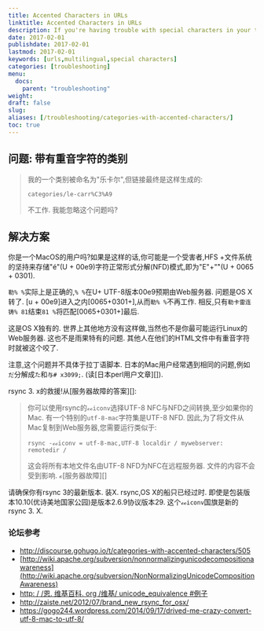 ```yaml
---
title: Accented Characters in URLs
linktitle: Accented Characters in URLs
description: If you're having trouble with special characters in your taxonomies or titles adding odd characters to your URLs.
date: 2017-02-01
publishdate: 2017-02-01
lastmod: 2017-02-01
keywords: [urls,multilingual,special characters]
categories: [troubleshooting]
menu:
  docs:
    parent: "troubleshooting"
weight:
draft: false
slug:
aliases: [/troubleshooting/categories-with-accented-characters/]
toc: true
---
```

## 问题: 带有重音字符的类别

> 我的一个类别被命名为"乐卡尔",但链接最终是这样生成的: 
>
>     categories/le-carr%C3%A9
>
> 不工作. 我能忽略这个问题吗?

## 解决方案

你是一个MacOS的用户吗?如果是这样的话,你可能是一个受害者,HFS +文件系统的坚持来存储"é"(U + 00e9)字符正常形式分解(NFD)模式,即为"E"+"́"(U + 0065 + 0301). 

`勒% %`实际上是正确的,`% %`在U+ UTF-8版本00e9预期由Web服务器. 问题是OS X转了. [u + 00e9]进入之内[0065+0301+],从而`勒% %`不再工作. 相反,只有`勒卡雷连铸% 81`结束`81 %`将匹配[0065+0301+]最后.

这是OS X独有的. 世界上其他地方没有这样做,当然也不是你最可能运行Linux的Web服务器. 这也不是雨果特有的问题. 其他人在他们的HTML文件中有重音字符时就被这个咬了. 

注意,这个问题并不具体于拉丁语脚本. 日本的Mac用户经常遇到相同的问题,例如`だ`分解成`た`和`与# x3099;`. (读[日本perl用户文章][]). 

rsync 3. x的救援!从[服务器故障的答案][]: 

> 你可以使用rsync的`ℴℴiconv`选择UTF-8 NFC与NFD之间转换,至少如果你的Mac. 有一个特别的`utf-8-mac`字符集是UTF-8 NFD. 因此,为了将文件从Mac复制到Web服务器,您需要运行类似于: 
>
> `rsync -ℴℴiconv = utf-8-mac,UTF-8 localdir / mywebserver: remotedir /`
>
> 这会将所有本地文件名由UTF-8 NFD为NFC在远程服务器. 文件的内容不会受到影响. ℴ[服务器故障][]

请确保你有rsync 3的最新版本. 装X. rsync,OS X的船只已经过时. 即使是包装版本10.10(优诗美地国家公园)是版本2.6.9协议版本29. 这个`ℴℴiconv`国旗是新的rsync 3. X. 

### 论坛参考

-   <http://discourse.gohugo.io/t/categories-with-accented-characters/505>
-   [http://wiki.apache.org/subversion/nonnormalizingunicodecompositionawareness](http://wiki.apache.org/subversion/NonNormalizingUnicodeCompositionAwareness)
-   [http: / /恩. 维基百科. org /维基/ unicode_equivalence #例子](https://en.wikipedia.org/wiki/Unicode_equivalence#Example)
-   <http://zaiste.net/2012/07/brand_new_rsync_for_osx/>
-   <https://gogo244.wordpress.com/2014/09/17/drived-me-crazy-convert-utf-8-mac-to-utf-8/>

[an answer posted on server fault]: http://serverfault.com/questions/397420/converting-utf-8-nfd-filenames-to-utf-8-nfc-in-either-rsync-or-afpd "Converting UTF-8 NFD filenames to UTF-8 NFC in either rsync or afpd, Server Fault Discussion"

[japanese perl users article]: http://perl-users.jp/articles/advent-calendar/2010/english/24 "Encode::UTF8Mac makes you happy while handling file names on MacOSX"

[server fault]: http://serverfault.com/questions/397420/converting-utf-8-nfd-filenames-to-utf-8-nfc-in-either-rsync-or-afpd "Converting UTF-8 NFD filenames to UTF-8 NFC in either rsync or afpd, Server Fault Discussion"
